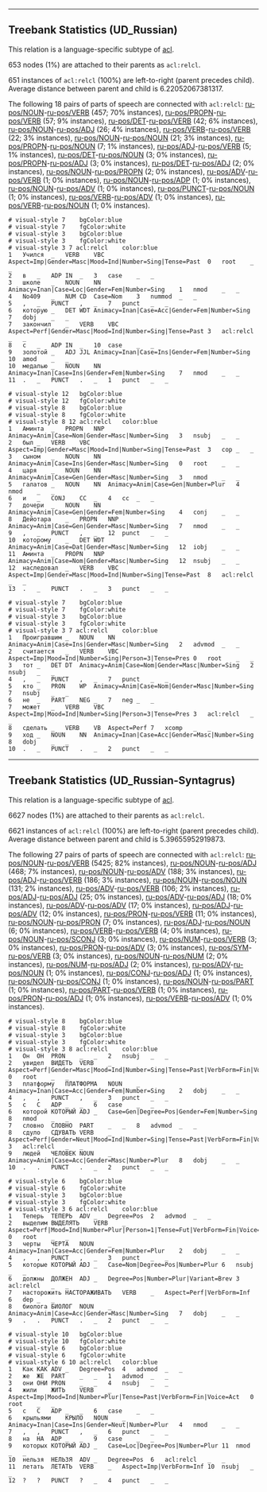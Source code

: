 

--------------------------------------------------------------------------------

## Treebank Statistics (UD_Russian)

This relation is a language-specific subtype of [acl]().

653 nodes (1%) are attached to their parents as `acl:relcl`.

651 instances of `acl:relcl` (100%) are left-to-right (parent precedes child).
Average distance between parent and child is 6.22052067381317.

The following 18 pairs of parts of speech are connected with `acl:relcl`: [ru-pos/NOUN]()-[ru-pos/VERB]() (457; 70% instances), [ru-pos/PROPN]()-[ru-pos/VERB]() (57; 9% instances), [ru-pos/DET]()-[ru-pos/VERB]() (42; 6% instances), [ru-pos/NOUN]()-[ru-pos/ADJ]() (26; 4% instances), [ru-pos/VERB]()-[ru-pos/VERB]() (22; 3% instances), [ru-pos/NOUN]()-[ru-pos/NOUN]() (21; 3% instances), [ru-pos/PROPN]()-[ru-pos/NOUN]() (7; 1% instances), [ru-pos/ADJ]()-[ru-pos/VERB]() (5; 1% instances), [ru-pos/DET]()-[ru-pos/NOUN]() (3; 0% instances), [ru-pos/PROPN]()-[ru-pos/ADJ]() (3; 0% instances), [ru-pos/DET]()-[ru-pos/ADJ]() (2; 0% instances), [ru-pos/NOUN]()-[ru-pos/PROPN]() (2; 0% instances), [ru-pos/ADV]()-[ru-pos/VERB]() (1; 0% instances), [ru-pos/NOUN]()-[ru-pos/ADP]() (1; 0% instances), [ru-pos/NOUN]()-[ru-pos/ADV]() (1; 0% instances), [ru-pos/PUNCT]()-[ru-pos/NOUN]() (1; 0% instances), [ru-pos/VERB]()-[ru-pos/ADV]() (1; 0% instances), [ru-pos/VERB]()-[ru-pos/NOUN]() (1; 0% instances).


~~~ conllu
# visual-style 7	bgColor:blue
# visual-style 7	fgColor:white
# visual-style 3	bgColor:blue
# visual-style 3	fgColor:white
# visual-style 3 7 acl:relcl	color:blue
1	Учился	_	VERB	VBC	Aspect=Imp|Gender=Masc|Mood=Ind|Number=Sing|Tense=Past	0	root	_	_
2	в	_	ADP	IN	_	3	case	_	_
3	школе	_	NOUN	NN	Animacy=Inan|Case=Loc|Gender=Fem|Number=Sing	1	nmod	_	_
4	No409	_	NUM	CD	Case=Nom	3	nummod	_	_
5	,	_	PUNCT	,	_	7	punct	_	_
6	которую	_	DET	WDT	Animacy=Inan|Case=Acc|Gender=Fem|Number=Sing	7	dobj	_	_
7	закончил	_	VERB	VBC	Aspect=Perf|Gender=Masc|Mood=Ind|Number=Sing|Tense=Past	3	acl:relcl	_	_
8	с	_	ADP	IN	_	10	case	_	_
9	золотой	_	ADJ	JJL	Animacy=Inan|Case=Ins|Gender=Fem|Number=Sing	10	amod	_	_
10	медалью	_	NOUN	NN	Animacy=Inan|Case=Ins|Gender=Fem|Number=Sing	7	nmod	_	_
11	.	_	PUNCT	.	_	1	punct	_	_

~~~


~~~ conllu
# visual-style 12	bgColor:blue
# visual-style 12	fgColor:white
# visual-style 8	bgColor:blue
# visual-style 8	fgColor:white
# visual-style 8 12 acl:relcl	color:blue
1	Аминта	_	PROPN	NNP	Animacy=Anim|Case=Nom|Gender=Masc|Number=Sing	3	nsubj	_	_
2	был	_	VERB	VBC	Aspect=Imp|Gender=Masc|Mood=Ind|Number=Sing|Tense=Past	3	cop	_	_
3	сыном	_	NOUN	NN	Animacy=Anim|Case=Ins|Gender=Masc|Number=Sing	0	root	_	_
4	царя	_	NOUN	NN	Animacy=Anim|Case=Gen|Gender=Masc|Number=Sing	3	nmod	_	_
5	галатов	_	NOUN	NN	Animacy=Anim|Case=Gen|Number=Plur	4	nmod	_	_
6	и	_	CONJ	CC	_	4	cc	_	_
7	дочери	_	NOUN	NN	Animacy=Anim|Case=Gen|Gender=Fem|Number=Sing	4	conj	_	_
8	Дейотара	_	PROPN	NNP	Animacy=Anim|Case=Gen|Gender=Masc|Number=Sing	7	nmod	_	_
9	,	_	PUNCT	,	_	12	punct	_	_
10	которому	_	DET	WDT	Animacy=Anim|Case=Dat|Gender=Masc|Number=Sing	12	iobj	_	_
11	Аминта	_	PROPN	NNP	Animacy=Anim|Case=Nom|Gender=Masc|Number=Sing	12	nsubj	_	_
12	наследовал	_	VERB	VBC	Aspect=Imp|Gender=Masc|Mood=Ind|Number=Sing|Tense=Past	8	acl:relcl	_	_
13	.	_	PUNCT	.	_	3	punct	_	_

~~~


~~~ conllu
# visual-style 7	bgColor:blue
# visual-style 7	fgColor:white
# visual-style 3	bgColor:blue
# visual-style 3	fgColor:white
# visual-style 3 7 acl:relcl	color:blue
1	Проигравшим	_	NOUN	NN	Animacy=Anim|Case=Ins|Gender=Masc|Number=Sing	2	advmod	_	_
2	считается	_	VERB	VBC	Aspect=Imp|Mood=Ind|Number=Sing|Person=3|Tense=Pres	0	root	_	_
3	тот	_	DET	DT	Animacy=Anim|Case=Nom|Gender=Masc|Number=Sing	2	nsubj	_	_
4	,	_	PUNCT	,	_	7	punct	_	_
5	кто	_	PRON	WP	Animacy=Anim|Case=Nom|Gender=Masc|Number=Sing	7	nsubj	_	_
6	не	_	PART	NEG	_	7	neg	_	_
7	может	_	VERB	VBC	Aspect=Imp|Mood=Ind|Number=Sing|Person=3|Tense=Pres	3	acl:relcl	_	_
8	сделать	_	VERB	VB	Aspect=Perf	7	xcomp	_	_
9	ход	_	NOUN	NN	Animacy=Inan|Case=Acc|Gender=Masc|Number=Sing	8	dobj	_	_
10	.	_	PUNCT	.	_	2	punct	_	_

~~~




--------------------------------------------------------------------------------

## Treebank Statistics (UD_Russian-Syntagrus)

This relation is a language-specific subtype of [acl]().

6627 nodes (1%) are attached to their parents as `acl:relcl`.

6621 instances of `acl:relcl` (100%) are left-to-right (parent precedes child).
Average distance between parent and child is 5.39655952919873.

The following 27 pairs of parts of speech are connected with `acl:relcl`: [ru-pos/NOUN]()-[ru-pos/VERB]() (5425; 82% instances), [ru-pos/NOUN]()-[ru-pos/ADJ]() (468; 7% instances), [ru-pos/NOUN]()-[ru-pos/ADV]() (188; 3% instances), [ru-pos/ADJ]()-[ru-pos/VERB]() (186; 3% instances), [ru-pos/NOUN]()-[ru-pos/NOUN]() (131; 2% instances), [ru-pos/ADV]()-[ru-pos/VERB]() (106; 2% instances), [ru-pos/ADJ]()-[ru-pos/ADJ]() (25; 0% instances), [ru-pos/ADV]()-[ru-pos/ADJ]() (18; 0% instances), [ru-pos/ADV]()-[ru-pos/ADV]() (17; 0% instances), [ru-pos/ADJ]()-[ru-pos/ADV]() (12; 0% instances), [ru-pos/PRON]()-[ru-pos/VERB]() (11; 0% instances), [ru-pos/NOUN]()-[ru-pos/PRON]() (7; 0% instances), [ru-pos/ADJ]()-[ru-pos/NOUN]() (6; 0% instances), [ru-pos/VERB]()-[ru-pos/VERB]() (4; 0% instances), [ru-pos/NOUN]()-[ru-pos/SCONJ]() (3; 0% instances), [ru-pos/NUM]()-[ru-pos/VERB]() (3; 0% instances), [ru-pos/PRON]()-[ru-pos/ADV]() (3; 0% instances), [ru-pos/SYM]()-[ru-pos/VERB]() (3; 0% instances), [ru-pos/NOUN]()-[ru-pos/NUM]() (2; 0% instances), [ru-pos/NUM]()-[ru-pos/ADJ]() (2; 0% instances), [ru-pos/ADV]()-[ru-pos/NOUN]() (1; 0% instances), [ru-pos/CONJ]()-[ru-pos/ADJ]() (1; 0% instances), [ru-pos/NOUN]()-[ru-pos/CONJ]() (1; 0% instances), [ru-pos/NOUN]()-[ru-pos/PART]() (1; 0% instances), [ru-pos/PART]()-[ru-pos/VERB]() (1; 0% instances), [ru-pos/PRON]()-[ru-pos/ADJ]() (1; 0% instances), [ru-pos/VERB]()-[ru-pos/ADV]() (1; 0% instances).


~~~ conllu
# visual-style 8	bgColor:blue
# visual-style 8	fgColor:white
# visual-style 3	bgColor:blue
# visual-style 3	fgColor:white
# visual-style 3 8 acl:relcl	color:blue
1	Он	ОН	PRON	_	_	2	nsubj	_	_
2	увидел	ВИДЕТЬ	VERB	_	Aspect=Perf|Gender=Masc|Mood=Ind|Number=Sing|Tense=Past|VerbForm=Fin|Voice=Act	0	root	_	_
3	платформу	ПЛАТФОРМА	NOUN	_	Animacy=Inan|Case=Acc|Gender=Fem|Number=Sing	2	dobj	_	_
4	,	,	PUNCT	,	_	3	punct	_	_
5	с	С	ADP	_	_	6	case	_	_
6	которой	КОТОРЫЙ	ADJ	_	Case=Gen|Degree=Pos|Gender=Fem|Number=Sing	8	nmod	_	_
7	словно	СЛОВНО	PART	_	_	8	advmod	_	_
8	сдуло	СДУВАТЬ	VERB	_	Aspect=Perf|Gender=Neut|Mood=Ind|Number=Sing|Tense=Past|VerbForm=Fin|Voice=Act	3	acl:relcl	_	_
9	людей	ЧЕЛОВЕК	NOUN	_	Animacy=Anim|Case=Acc|Gender=Masc|Number=Plur	8	dobj	_	_
10	.	.	PUNCT	.	_	2	punct	_	_

~~~


~~~ conllu
# visual-style 6	bgColor:blue
# visual-style 6	fgColor:white
# visual-style 3	bgColor:blue
# visual-style 3	fgColor:white
# visual-style 3 6 acl:relcl	color:blue
1	Теперь	ТЕПЕРЬ	ADV	_	Degree=Pos	2	advmod	_	_
2	выделим	ВЫДЕЛЯТЬ	VERB	_	Aspect=Perf|Mood=Ind|Number=Plur|Person=1|Tense=Fut|VerbForm=Fin|Voice=Act	0	root	_	_
3	черты	ЧЕРТА	NOUN	_	Animacy=Inan|Case=Acc|Gender=Fem|Number=Plur	2	dobj	_	_
4	,	,	PUNCT	,	_	3	punct	_	_
5	которые	КОТОРЫЙ	ADJ	_	Case=Nom|Degree=Pos|Number=Plur	6	nsubj	_	_
6	должны	ДОЛЖЕН	ADJ	_	Degree=Pos|Number=Plur|Variant=Brev	3	acl:relcl	_	_
7	насторожить	НАСТОРАЖИВАТЬ	VERB	_	Aspect=Perf|VerbForm=Inf	6	dep	_	_
8	биолога	БИОЛОГ	NOUN	_	Animacy=Anim|Case=Acc|Gender=Masc|Number=Sing	7	dobj	_	_
9	.	.	PUNCT	.	_	2	punct	_	_

~~~


~~~ conllu
# visual-style 10	bgColor:blue
# visual-style 10	fgColor:white
# visual-style 6	bgColor:blue
# visual-style 6	fgColor:white
# visual-style 6 10 acl:relcl	color:blue
1	Как	КАК	ADV	_	Degree=Pos	4	advmod	_	_
2	же	ЖЕ	PART	_	_	1	advmod	_	_
3	они	ОНИ	PRON	_	_	4	nsubj	_	_
4	жили	ЖИТЬ	VERB	_	Aspect=Imp|Mood=Ind|Number=Plur|Tense=Past|VerbForm=Fin|Voice=Act	0	root	_	_
5	с	С	ADP	_	_	6	case	_	_
6	крыльями	КРЫЛО	NOUN	_	Animacy=Inan|Case=Ins|Gender=Neut|Number=Plur	4	nmod	_	_
7	,	,	PUNCT	,	_	6	punct	_	_
8	на	НА	ADP	_	_	9	case	_	_
9	которых	КОТОРЫЙ	ADJ	_	Case=Loc|Degree=Pos|Number=Plur	11	nmod	_	_
10	нельзя	НЕЛЬЗЯ	ADV	_	Degree=Pos	6	acl:relcl	_	_
11	летать	ЛЕТАТЬ	VERB	_	Aspect=Imp|VerbForm=Inf	10	nsubj	_	_
12	?	?	PUNCT	?	_	4	punct	_	_

~~~


